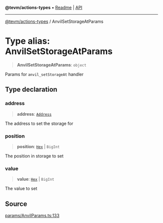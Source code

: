 **@tevm/actions-types** • [Readme](../README.md) \| [API](../globals.md)

***

[@tevm/actions-types](../README.md) / AnvilSetStorageAtParams

# Type alias: AnvilSetStorageAtParams

> **AnvilSetStorageAtParams**: `object`

Params for `anvil_setStorageAt` handler

## Type declaration

### address

> **address**: [`Address`](Address.md)

The address to set the storage for

### position

> **position**: [`Hex`](Hex.md) \| `BigInt`

The position in storage to set

### value

> **value**: [`Hex`](Hex.md) \| `BigInt`

The value to set

## Source

[params/AnvilParams.ts:133](https://github.com/evmts/tevm-monorepo/blob/main/packages/actions-types/src/params/AnvilParams.ts#L133)
